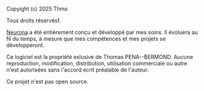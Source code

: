 Copyight (c) 2025 Thms

Tous droits réservésf.

[Neurona](README.md) a été entièrement conçu et développé par mes soins. 
Il évoluera au fil du temps, à mesure que mes compétences et mes projets se développeront. 

Ce logiciel est la propriété exlusive de Thomas PENA--BERMOND.
Aucune reproduction, modification, distribution, utilisation commerciale ou autre n'est autorisées sans l'accord écrit préalable de l'auteur.

Ce projet n'est pas open source.
